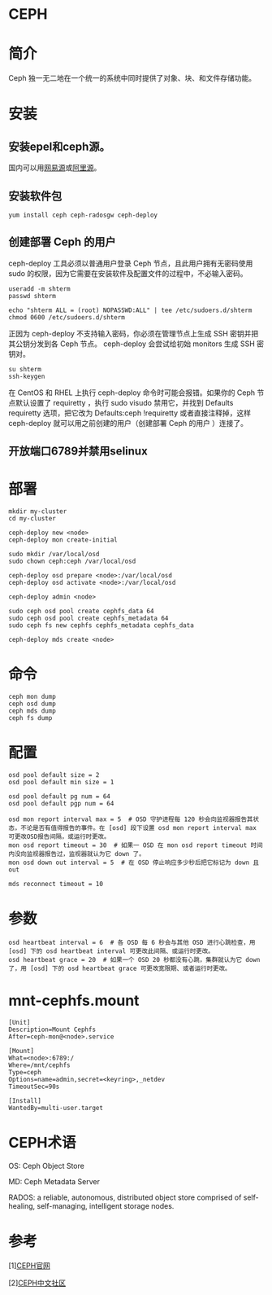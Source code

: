 # **CEPH**

# 简介
Ceph 独一无二地在一个统一的系统中同时提供了对象、块、和文件存储功能。

# 安装

## 安装epel和ceph源。
国内可以用[网易源](http://mirrors.163.com/)或[阿里源](http://mirrors.aliyun.com/)。

## 安装软件包
    yum install ceph ceph-radosgw ceph-deploy

## 创建部署 Ceph 的用户
ceph-deploy 工具必须以普通用户登录 Ceph 节点，且此用户拥有无密码使用 sudo 的权限，因为它需要在安装软件及配置文件的过程中，不必输入密码。

    useradd -m shterm
    passwd shterm 

    echo "shterm ALL = (root) NOPASSWD:ALL" | tee /etc/sudoers.d/shterm
    chmod 0600 /etc/sudoers.d/shterm
    
正因为 ceph-deploy 不支持输入密码，你必须在管理节点上生成 SSH 密钥并把其公钥分发到各 Ceph 节点。 ceph-deploy 会尝试给初始 monitors 生成 SSH 密钥对。

    su shterm
    ssh-keygen

在 CentOS 和 RHEL 上执行 ceph-deploy 命令时可能会报错。如果你的 Ceph 节点默认设置了 requiretty ，执行 sudo visudo 禁用它，并找到 Defaults requiretty 选项，把它改为 Defaults:ceph !requiretty 或者直接注释掉，这样 ceph-deploy 就可以用之前创建的用户（创建部署 Ceph 的用户 ）连接了。

## 开放端口6789并禁用selinux

# 部署
    mkdir my-cluster
    cd my-cluster

    ceph-deploy new <node>
    ceph-deploy mon create-initial

    sudo mkdir /var/local/osd
    sudo chown ceph:ceph /var/local/osd

    ceph-deploy osd prepare <node>:/var/local/osd
    ceph-deploy osd activate <node>:/var/local/osd

    ceph-deploy admin <node>

    sudo ceph osd pool create cephfs_data 64
    sudo ceph osd pool create cephfs_metadata 64
    sudo ceph fs new cephfs cephfs_metadata cephfs_data

    ceph-deploy mds create <node>

# 命令
    ceph mon dump
    ceph osd dump
    ceph mds dump
    ceph fs dump

# 配置
    osd pool default size = 2
    osd pool default min size = 1

    osd pool default pg num = 64
    osd pool default pgp num = 64

    osd mon report interval max = 5  # OSD 守护进程每 120 秒会向监视器报告其状态，不论是否有值得报告的事件。在 [osd] 段下设置 osd mon report interval max 可更改OSD报告间隔，或运行时更改。
    mon osd report timeout = 30  # 如果一 OSD 在 mon osd report timeout 时间内没向监视器报告过，监视器就认为它 down 了。
    mon osd down out interval = 5  # 在 OSD 停止响应多少秒后把它标记为 down 且 out

    mds reconnect timeout = 10

# 参数
    osd heartbeat interval = 6  # 各 OSD 每 6 秒会与其他 OSD 进行心跳检查，用 [osd] 下的 osd heartbeat interval 可更改此间隔、或运行时更改。
    osd heartbeat grace = 20  # 如果一个 OSD 20 秒都没有心跳，集群就认为它 down 了，用 [osd] 下的 osd heartbeat grace 可更改宽限期、或者运行时更改。

# mnt-cephfs.mount
    [Unit]
    Description=Mount Cephfs
    After=ceph-mon@<node>.service

    [Mount]
    What=<node>:6789:/
    Where=/mnt/cephfs
    Type=ceph
    Options=name=admin,secret=<keyring>,_netdev
    TimeoutSec=90s

    [Install]
    WantedBy=multi-user.target

# CEPH术语

OS: Ceph Object Store

MD: Ceph Metadata Server

RADOS: a reliable, autonomous, distributed object store comprised of self-healing, self-managing, intelligent storage nodes.

# 参考
[1][CEPH官网](http://ceph.com/)

[2][CEPH中文社区](http://ceph.org.cn/)
